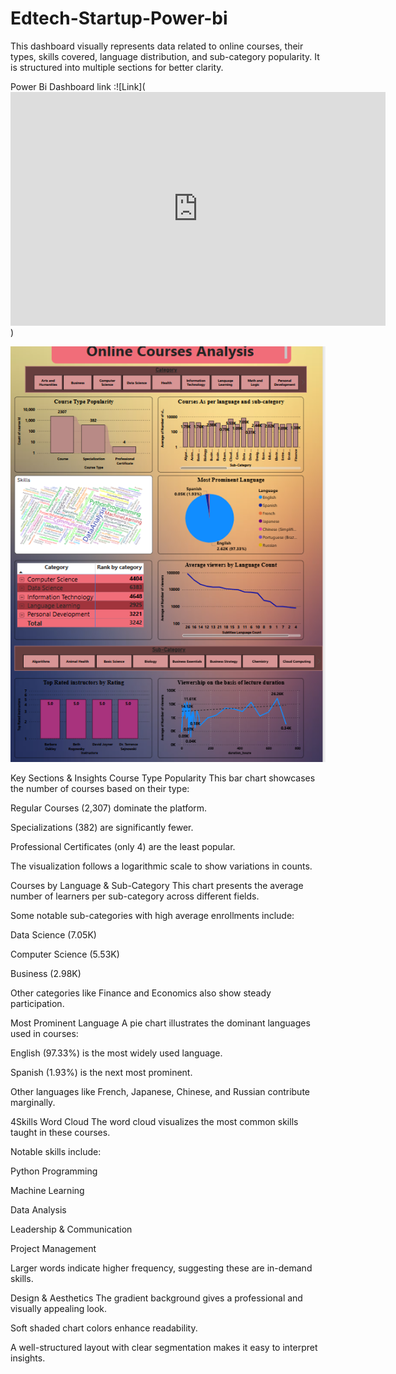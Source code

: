 # Edtech-Startup-Power-bi
This dashboard visually represents data related to online courses, their types, skills covered, language distribution, and sub-category popularity. It is structured into multiple sections for better clarity.

Power Bi Dashboard link :![Link](<iframe title="Edtech Startup" width="600" height="373.5" src="https://app.powerbi.com/view?r=eyJrIjoiYTQ4Y2VjODEtYWZhNS00ZTI4LThhMTAtMDk4ODViOTljYjgzIiwidCI6IjVkMGFhNmVhLTY2MjAtNDg2My05ZTIxLTllY2IxNDAyMjJiYyIsImMiOjh9" frameborder="0" allowFullScreen="true"></iframe>)

![Screenshot](https://github.com/sanskars101/Edtech-Startup-Power-bi/blob/ec29b3d28c823a453537a5e0cd702dc496a5d8c4/Screenshot%20Dashboard.png)

Key Sections & Insights
Course Type Popularity
This bar chart showcases the number of courses based on their type:

Regular Courses (2,307) dominate the platform.

Specializations (382) are significantly fewer.

Professional Certificates (only 4) are the least popular.

The visualization follows a logarithmic scale to show variations in counts.

Courses by Language & Sub-Category
This chart presents the average number of learners per sub-category across different fields.

Some notable sub-categories with high average enrollments include:

Data Science (7.05K)

Computer Science (5.53K)

Business (2.98K)

Other categories like Finance and Economics also show steady participation.

Most Prominent Language
A pie chart illustrates the dominant languages used in courses:

English (97.33%) is the most widely used language.

Spanish (1.93%) is the next most prominent.

Other languages like French, Japanese, Chinese, and Russian contribute marginally.

4️Skills Word Cloud
The word cloud visualizes the most common skills taught in these courses.

Notable skills include:

Python Programming

Machine Learning

Data Analysis

Leadership & Communication

Project Management

Larger words indicate higher frequency, suggesting these are in-demand skills.

Design & Aesthetics
The gradient background gives a professional and visually appealing look.

Soft shaded chart colors enhance readability.

A well-structured layout with clear segmentation makes it easy to interpret insights.
